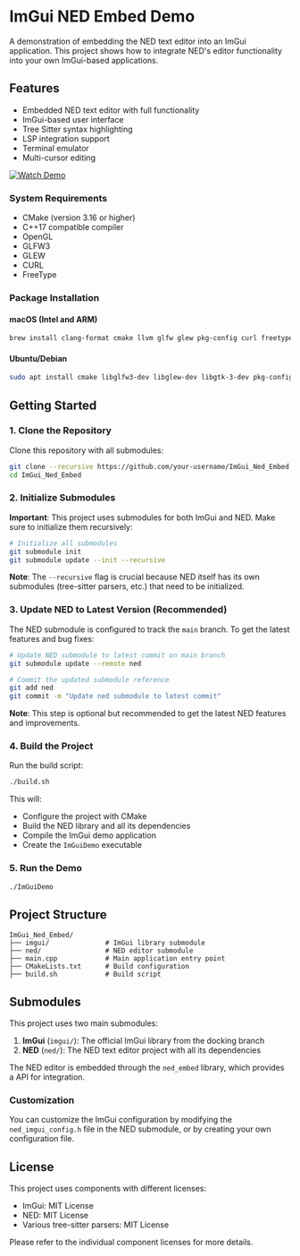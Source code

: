 # ImGui NED Embed Demo

A demonstration of embedding the NED text editor into an ImGui application. This project shows how to integrate NED's editor functionality into your own ImGui-based applications.

## Features

- Embedded NED text editor with full functionality
- ImGui-based user interface
- Tree Sitter syntax highlighting
- LSP integration support
- Terminal emulator
- Multi-cursor editing


[![Watch Demo](https://img.youtube.com/vi/SC9MA95FRvM/maxresdefault.jpg)](https://youtu.be/SC9MA95FRvM)

### System Requirements
- CMake (version 3.16 or higher)
- C++17 compatible compiler
- OpenGL
- GLFW3
- GLEW
- CURL
- FreeType

### Package Installation

#### macOS (Intel and ARM)
```bash
brew install clang-format cmake llvm glfw glew pkg-config curl freetype
```

#### Ubuntu/Debian
```bash
sudo apt install cmake libglfw3-dev libglew-dev libgtk-3-dev pkg-config build-essential libcurl4-openssl-dev clang-format mesa-utils libfreetype6-dev
```

## Getting Started

### 1. Clone the Repository

Clone this repository with all submodules:

```bash
git clone --recursive https://github.com/your-username/ImGui_Ned_Embed.git
cd ImGui_Ned_Embed
```

### 2. Initialize Submodules

**Important**: This project uses submodules for both ImGui and NED. Make sure to initialize them recursively:

```bash
# Initialize all submodules
git submodule init
git submodule update --init --recursive
```

**Note**: The `--recursive` flag is crucial because NED itself has its own submodules (tree-sitter parsers, etc.) that need to be initialized.

### 3. Update NED to Latest Version (Recommended)

The NED submodule is configured to track the `main` branch. To get the latest features and bug fixes:

```bash
# Update NED submodule to latest commit on main branch
git submodule update --remote ned

# Commit the updated submodule reference
git add ned
git commit -m "Update ned submodule to latest commit"
```

**Note**: This step is optional but recommended to get the latest NED features and improvements.

### 4. Build the Project

Run the build script:

```bash
./build.sh
```

This will:
- Configure the project with CMake
- Build the NED library and all its dependencies
- Compile the ImGui demo application
- Create the `ImGuiDemo` executable

### 5. Run the Demo

```bash
./ImGuiDemo
```

## Project Structure

```
ImGui_Ned_Embed/
├── imgui/              # ImGui library submodule
├── ned/                # NED editor submodule
├── main.cpp            # Main application entry point
├── CMakeLists.txt      # Build configuration
├── build.sh            # Build script
```

## Submodules

This project uses two main submodules:

1. **ImGui** (`imgui/`): The official ImGui library from the docking branch
2. **NED** (`ned/`): The NED text editor project with all its dependencies


The NED editor is embedded through the `ned_embed` library, which provides a API for integration.

### Customization

You can customize the ImGui configuration by modifying the `ned_imgui_config.h` file in the NED submodule, or by creating your own configuration file.

## License

This project uses components with different licenses:
- ImGui: MIT License
- NED: MIT License
- Various tree-sitter parsers: MIT License

Please refer to the individual component licenses for more details.
